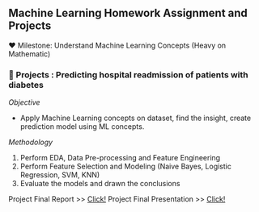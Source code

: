 ## **Machine Learning Homework Assignment and Projects**

:hearts: Milestone:  Understand Machine Learning Concepts (Heavy on Mathematic)

### :dart: Projects : Predicting hospital readmission of patients with diabetes <br/>
_Objective_
- Apply Machine Learning concepts on dataset, find the insight, create prediction model using ML concepts.


_Methodology_ 
1. Perform EDA, Data Pre-processing and Feature Engineering
2. Perform Feature Selection and Modeling (Naive Bayes, Logistic Regression, SVM, KNN)
3. Evaluate the models and drawn the conclusions


Project Final Report >> [Click!](https://github.com/maimaiva/Academic-Projects-MSBA/blob/main/MachineLearning/IDS575FinalProjectReport.pdf)
Project Final Presentation >> [Click!]()

